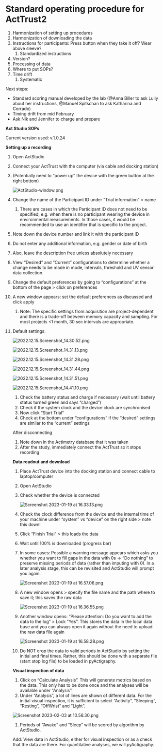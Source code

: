 # Standard operating procedure for ActTrust2

1. Harmonization of setting up procedures
2. Harmonization of downloading the data
3. Instructions for participants: Press button when they take it off? Wear above sleeve?
    1. Standardized instructions
4. Version?
5. Processing of data
6. Where to put SOPs?
7. Time drift
    1. Systematic 

Next steps:

- Standard scoring manual developed by the lab (@Anna Biller to ask Lully about her instructions, @Manuel Spitschan to ask Katharina and Corrado)
- Timing drift from mid February
- Ask Nik and Jennifer to charge and prepare

**Act Studio SOPs**

Current version used: v.1.0.24



**Setting up a recording**

1. Open ActStudio
2. Connect your ActTrust with the computer (via cable and docking station)
3. (Potentially need to “power up” the device with the green button at the right bottom)
    
    ![ActStudio-window.png](img/ActStudio-window.png)
    
4. Change the name of the Participant ID under “Trial information” > name
    1. There are cases in which the Participant ID does not need to be specified, e.g. when there is no participant wearing the device in environmental measurements. In those cases, it would be recommended to use an identifier that is specific to the project.
5. Note down the device number and link it with the participant ID
6. Do not enter any additional information, e.g. gender or date of birth
7. Also, leave the description free unless absolutely necessary
8. View “Desired” and “Current” configurations to determine whether a change needs to be made in mode, intervals, threshold and UV sensor data collection.
9. Change the default preferences by going to “configurations” at the bottom of the page > click on preferences
10. A new window appears: set the default preferences as discussed and click apply  
    1. Note: The specific settings from acquisition are project-dependent and there is a trade-off between memory capacity and sampling. For most projects <1 month, 30 sec intervals are appropriate.
11. Default settings:
    
    ![2022.12.15.Screenshot_14.30.52.png](img/2022.12.15.Screenshot_14.30.52.png)
    
    ![2022.12.15.Screenshot_14.31.13.png](img/2022.12.15.Screenshot_14.31.13.png)
    
    ![2022.12.15.Screenshot_14.31.28.png](img/2022.12.15.Screenshot_14.31.28.png)
    
    ![2022.12.15.Screenshot_14.31.44.png](img/2022.12.15.Screenshot_14.31.44.png)
    
    ![2022.12.15.Screenshot_14.31.51.png](img/2022.12.15.Screenshot_14.31.51.png)
    
    ![2022.12.15.Screenshot_14.41.10.png](img/2022.12.15.Screenshot_14.41.10.png)
    
    1. Check the battery status and charge if necessary (wait until battery status turned green and says “charged”)
    2. Check if the system clock and the device clock are synchronised
    3. Now click “Start Trial” 
    4. Check at the bottom under “configurations” if the “desired” settings are similar to the “current” settings
    
    After disconnecting
    
    1. Note down in the Actimetry database that it was taken
    2. After the study, immediately connect the ActTrust so it stops recording
    
    **Data readout and download**
    
    1. Place ActTrust device into the docking station and connect cable to laptop/computer
    2. Open ActStudio
    3. Check whether the device is connected
        
        ![Screenshot 2023-01-19 at 16.33.13.png](img/Screenshot_2023-01-19_at_16.33.13.png)
        
    4. Check the clock difference from the device and the internal time of your machine under “system” vs “device” on the right side > note this down!
    5. Click “Finish Trial” > this loads the data
    6. Wait until 100% is downloaded (progress bar)
    7. In some cases: Possible a warning message appears which asks you whether you want to fill gaps in the data with 0s -> “Do nothing” to preserve missing periods of data (rather than imputing with 0). In a later analysis stage, this can be revisited and ActStudio will prompt you again.
        
        ![Screenshot 2023-01-19 at 16.57.08.png](img/Screenshot_2023-01-19_at_16.57.08.png)
        
    8. A new window opens > specify the file name and the path where to save it; this saves the raw data
        
        ![Screenshot 2023-01-19 at 16.36.55.png](img/Screenshot_2023-01-19_at_16.36.55.png)
        
    9. Another window opens: “Please attention: Do you want to add the data to the log” > Lock “Yes”. This stores the data in the local data base and you can always open it again without the need to upload the raw data file again
        
        ![Screenshot 2023-01-19 at 16.58.28.png](img/Screenshot_2023-01-19_at_16.58.28.png)
        
    10. Do NOT crop the data to valid periods in ActStudio by setting the initial and final times. Rather, this should be done with a separate file (start stop log file) to be loaded in pyActigraphy.
    
    **Visual inspection of data**
    
    1. Click on “Calculate Analysis”. This will generate metrics based on the data. This only has to be done once and the analyses will be available under “Analysis”.
    2. Under “Analysis”, a lot of lines are shown of different data. For the initial visual inspection, it is sufficient to select “Activity”, “Sleeping”, “Resting”, “OffWrist” and “Light”.
    
    ![Screenshot 2023-02-03 at 10.56.30.png](img/Screenshot_2023-02-03_at_10.56.30.png)
    
    1. Periods of “Awake” and “Sleep” will be scored by algorithm by ActStudio.
    
    Add: View data in ActStudio, either for visual inspection or as a check that the data are there. For quantitative analyses, we will pyActigraphy.
